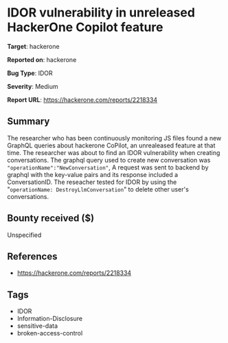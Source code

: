 # IDOR vulnerability in unreleased HackerOne Copilot feature

**Target**: hackerone

**Reported on**: hackerone

**Bug Type**: IDOR

**Severity**: Medium

**Report URL**: https://hackerone.com/reports/2218334

## Summary
The researcher who has been continuously monitoring JS files found a new GraphQL queries about hackerone CoPilot, an unrealeased feature at that time.
The researcher was about to find an IDOR vulnerability when creating conversations. The graphql query used to create new conversation was
`"operationName":"NewConversation"`, A request was sent to backend by graphql with the key-value pairs and its response included a ConversationID.
The reseacher tested for IDOR by using the "`operationName: DestroyLlmConversation`" to delete other user's conversations.

## Bounty received ($)
Unspecified

## References
- https://hackerone.com/reports/2218334
## Tags
- IDOR
- Information-Disclosure
- sensitive-data
- broken-access-control
